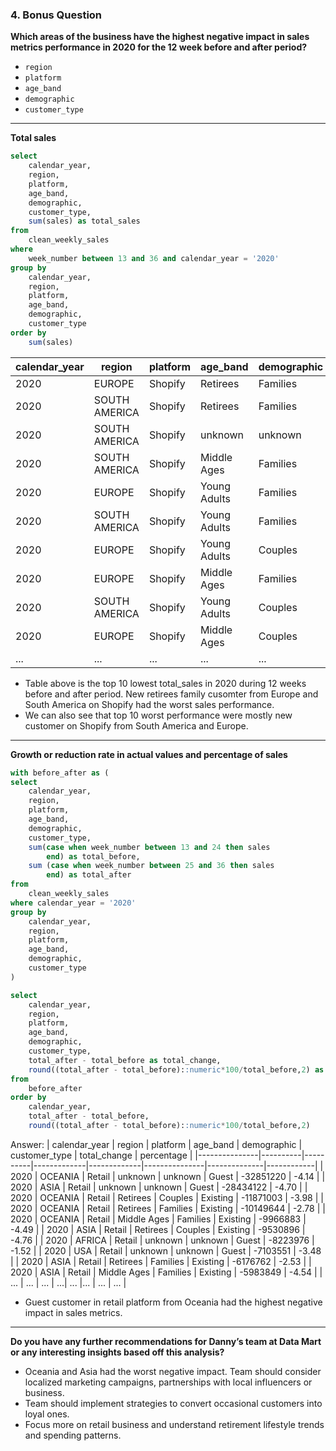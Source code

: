 ### 4. Bonus Question

**Which areas of the business have the highest negative impact in sales metrics performance in 2020 for the 12 week before and after period?**
- <code>region</code>
- <code>platform</code>
- <code>age_band</code>
- <code>demographic</code>
- <code>customer_type</code>

***

**Total sales**
````sql
select 
	calendar_year,
	region,
	platform,
	age_band,
	demographic,
	customer_type, 
	sum(sales) as total_sales
from 
	clean_weekly_sales
where
	week_number between 13 and 36 and calendar_year = '2020'
group by 
	calendar_year,
	region,
	platform,
	age_band,
	demographic,
	customer_type
order by 
	sum(sales)
````

| calendar_year | region        | platform | age_band     | demographic | customer_type | total_sales |
|---------------|---------------|----------|--------------|-------------|---------------|-------------|
|          2020 | EUROPE        | Shopify  | Retirees     | Families    | New           |       12126 |
|          2020 | SOUTH AMERICA | Shopify  | Retirees     | Families    | New           |       13883 |
|          2020 | SOUTH AMERICA | Shopify  | unknown      | unknown     | Existing      |       18593 |
|          2020 | SOUTH AMERICA | Shopify  | Middle Ages  | Families    | New           |       24124 |
|          2020 | EUROPE        | Shopify  | Young Adults | Families    | New           |       27289 |
|          2020 | SOUTH AMERICA | Shopify  | Young Adults | Families    | New           |       33083 |
|          2020 | EUROPE        | Shopify  | Young Adults | Couples     | New           |       47204 |
|          2020 | EUROPE        | Shopify  | Middle Ages  | Families    | New           |       53024 |
|          2020 | SOUTH AMERICA | Shopify  | Young Adults | Couples     | New           |       56638 |
|          2020 | EUROPE        | Shopify  | Middle Ages  | Couples     | New           |       69729 |
|          ... | ...       | ... | ...  |...     | ...         |      ... |

- Table above is the top 10 lowest total_sales in 2020 during 12 weeks before and after period. New retirees family cusomter from Europe and South America on Shopify had the worst sales performance.
- We can also see that top 10 worst performance were mostly new customer on Shopify from South America and Europe. 

***

**Growth or reduction rate in actual values and percentage of sales**
  
````sql
with before_after as (
select 
	calendar_year,
	region,
	platform,
	age_band,
	demographic,
	customer_type, 
	sum(case when week_number between 13 and 24 then sales
		end) as total_before,
	sum (case when week_number between 25 and 36 then sales
		end) as total_after
from 
	clean_weekly_sales
where calendar_year = '2020'
group by 
	calendar_year,
	region,
	platform,
	age_band,
	demographic,
	customer_type
)

select 
	calendar_year,
	region,
	platform,
	age_band,
	demographic,
	customer_type,
	total_after - total_before as total_change,
	round((total_after - total_before)::numeric*100/total_before,2) as percentage 
from 
	before_after
order by 
	calendar_year,
	total_after - total_before,
	round((total_after - total_before)::numeric*100/total_before,2)
````
Answer: 
| calendar_year | region   | platform | age_band    | demographic | customer_type | total_change | percentage |
|---------------|----------|----------|-------------|-------------|---------------|--------------|------------|
|          2020 | OCEANIA  | Retail   | unknown     | unknown     | Guest         |   -32851220  |     -4.14  |
|          2020 | ASIA     | Retail   | unknown     | unknown     | Guest         |   -28434122  |     -4.70  |
|          2020 | OCEANIA  | Retail   | Retirees    | Couples     | Existing      |   -11871003  |     -3.98  |
|          2020 | OCEANIA  | Retail   | Retirees    | Families    | Existing      |   -10149644  |     -2.78  |
|          2020 | OCEANIA  | Retail   | Middle Ages | Families    | Existing      |    -9966883  |     -4.49  |
|          2020 | ASIA     | Retail   | Retirees    | Couples     | Existing      |    -9530896  |     -4.76  |
|          2020 | AFRICA   | Retail   | unknown     | unknown     | Guest         |    -8223976  |     -1.52  |
|          2020 | USA      | Retail   | unknown     | unknown     | Guest         |    -7103551  |     -3.48  |
|          2020 | ASIA     | Retail   | Retirees    | Families    | Existing      |    -6176762  |     -2.53  |
|          2020 | ASIA     | Retail   | Middle Ages | Families    | Existing      |    -5983849  |     -4.54  |
|          ... | ...     | ...  | ...| ...   |...   |  ... |     ...  |

- Guest customer in retail platform from Oceania had the highest negative impact in sales metrics.

***

**Do you have any further recommendations for Danny’s team at Data Mart or any interesting insights based off this analysis?**

- Oceania and Asia had the worst negative impact. Team should consider localized marketing campaigns, partnerships with local influencers or business.
- Team should implement strategies to convert occasional customers into loyal ones.
- Focus more on retail business and understand retirement lifestyle trends and spending patterns. 
